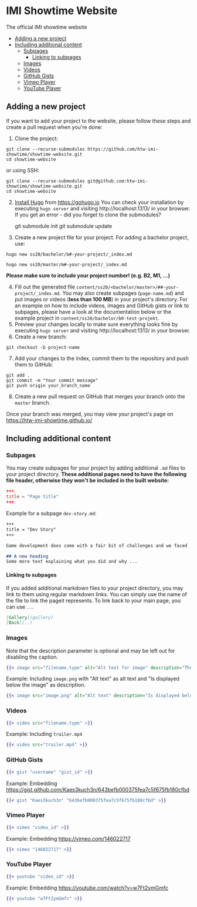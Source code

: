 # IMI Showtime Website
The official IMI showtime website

* [Adding a new project](#Adding-a-new-project)
* [Including additional content](#Including-additional-content)
  * [Subpages](#Subpages)
    * [Linking to subpages](#Linking-to-subpages)
  * [Images](#Images)
  * [Videos](#Videos)
  * [GitHub Gists](#GitHub-Gists)
  * [Vimeo Player](#Vimeo-Player)
  * [YouTube Player](#YouTube-Player)

## Adding a new project
If you want to add your project to the website, please follow these steps and create a pull request when you're done:
1. Clone the project:
```
git clone --recurse-submodules https://github.com/htw-imi-showtime/showtime-website.git
cd showtime-website
```
or using SSH:
```
git clone --recurse-submodules git@github.com:htw-imi-showtime/showtime-website.git
cd showtime-website
```

2. [Install Hugo](https://gohugo.io/getting-started/installing) from https://gohugo.io
You can check your installation by executing `hugo server` and visiting
http://localhost:1313/ in your browser.
If you get an error - did you forget to clone the submodules?

    git submodule init
    git submodule update
    
3. Create a new project file for your project. For adding a bachelor project, use:
```
hugo new ss20/bachelor/b#-your-project/_index.md
```
```
hugo new ss20/master/m#-your-project/_index.md
```
**Please make sure to include your project number! (e.g. B2, M1, ...)**

4. Fill out the generated file `content/ss20/<bachelor/master>/##-your-project/_index.md`.
You may also create subpages (`page-name.md`) and put images or videos (**less than 100 MB**) in your project's directory.
For an example on how to include videos, images and GitHub gists or link to subpages, please have a look at the documentation below or the example project in `content/ss20/bachelor/b0-test-projekt`.
5. Preview your changes locally to make sure everything looks fine by executing `hugo server` and visiting http://localhost:1313/ in your browser.
6. Create a new branch:
```
git checkout -b project-name
```
7. Add your changes to the index, commit them to the repository and push them to GitHub:
```
git add .
git commit -m "Your commit message"
git push origin your_branch_name
```
8. Create a new pull request on GitHub that merges your branch onto the `master` branch.

Once your branch was merged, you may view your project's page on https://htw-imi-showtime.github.io/

## Including additional content
### Subpages
You may create subpages for your project by adding additional `.md` files to your project directory. **These additional pages need to have the following file header, otherwise they won't be included in the built website:**
```toml
+++
title = "Page title"
+++
```
Example for a subpage `dev-story.md`:
```markdown
+++
title = "Dev Story"
+++

Game development does come with a fair bit of challenges and we faced ...

## A new heading
Some more text explaining what you did and why ...
```

#### Linking to subpages
If you added additional markdown files to your project directory, you may link to them using regular markdown links. You can simply use the name of the file to link the pageit represents. To link back to your main page, you can use `..`.
```markdown
[Gallery](gallery)
[Back](..)
```

### Images
Note that the description parameter is optional and may be left out for disabling the caption.
```handlebars
{{< image src="filename.type" alt="Alt text for image" description="The image's description" >}}
```
Example: Including `image.png` with "Alt text" as alt text and "Is displayed below the image" as description.
```handlebars
{{< image src="image.png" alt="Alt text" description="Is displayed below the image" >}}
```

### Videos
```handlebars
{{< video src="filename.type" >}}
```
Example: Including `trailer.mp4`
```handlebars
{{< video src="trailer.mp4" >}}
```

### GitHub Gists
```handlebars
{{< gist "username" "gist_id" >}}
```
Example: Embedding https://gist.github.com/Kaes3kuch3n/643befb000375fea7c5f675fb180cfbd
```handlebars
{{< gist "Kaes3kuch3n" "643befb000375fea7c5f675fb180cfbd" >}}
```

### Vimeo Player
```handlebars
{{< vimeo "video_id" >}}
```
Example: Embedding https://vimeo.com/146022717
```handlebars
{{< vimeo "146022717" >}}
```

### YouTube Player
```handlebars
{{< youtube "video_id" >}}
```
Example: Embedding https://youtube.com/watch?v=w7Ft2ymGmfc
```handlebars
{{< youtube "w7Ft2ymGmfc" >}}
```

